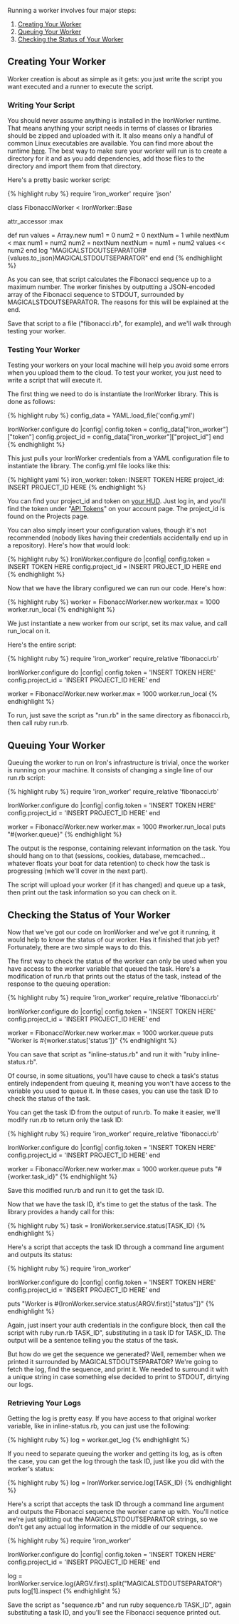 Running a worker involves four major steps:

1. [Creating Your Worker](#creating_your_worker)
2. [Queuing Your Worker](#queuing_your_worker)
3. [Checking the Status of Your Worker](#checking_the_status_of_your_worker)

## Creating Your Worker

Worker creation is about as simple as it gets: you just write the script you want executed and a runner to execute the script.

### Writing Your Script

You should never assume anything is installed in the IronWorker runtime. That means anything your script needs in terms of classes or libraries should be zipped and uploaded with it. It also means only a handful of common Linux executables are available. You can find more about the runtime [here](/worker/reference/environment). The best way to make sure your worker will run is to create a directory for it and as you add dependencies, add those files to the directory and import them from that directory.

Here's a pretty basic worker script:

{% highlight ruby %}
require 'iron_worker'
require 'json'

class FibonacciWorker < IronWorker::Base

  attr_accessor :max

  def run
    values = Array.new
    num1 = 0
    num2 = 0
    nextNum = 1
    while nextNum < max
      num1 = num2
      num2 = nextNum
      nextNum = num1 + num2
      values << num2
    end
    log "MAGICALSTDOUTSEPARATOR#{values.to_json}MAGICALSTDOUTSEPARATOR"
  end
end
{% endhighlight %}

As you can see, that script calculates the Fibonacci sequence up to a maximum number. The worker finishes by outputting a JSON-encoded array of the Fibonacci sequence to STDOUT, surrounded by <span class="fixed-width">MAGICALSTDOUTSEPARATOR</span>. The reasons for this will be explained at the end.

Save that script to a file ("fibonacci.<span class="language extension">rb</span>", for example), and we'll walk through testing your worker.

### Testing Your Worker

Testing your workers on your local machine will help you avoid some errors when you upload them to the cloud. To test your worker, you just need to write a script that will execute it.

The first thing we need to do is instantiate the IronWorker library. This is done as follows:

{% highlight ruby %}
config_data = YAML.load_file('config.yml')

IronWorker.configure do |config|
  config.token = config_data["iron_worker"]["token"]
  config.project_id = config_data["iron_worker"]["project_id"]
end
{% endhighlight %}

This just pulls your IronWorker credentials from a YAML configuration file to instantiate the library. The config.yml file looks like this:

{% highlight yaml %}
iron_worker:
    token: INSERT TOKEN HERE
    project_id: INSERT PROJECT_ID HERE
{% endhighlight %}

You can find your <span class="fixed-width">project_id</span> and <span class="fixed-width">token</span> on [your HUD](https://hud.iron.io). Just log in, and you'll find the <span class="fixed-width">token</span> under "[API Tokens](https://hud.iron.io/tokens)" on your account page. The <span class="fixed-width">project_id</span> is found on the Projects page.

You can also simply insert your configuration values, though it's not recommended (nobody likes having their credentials accidentally end up in a repository). Here's how that would look:

{% highlight ruby %}
IronWorker.configure do |config|
  config.token = INSERT TOKEN HERE
  config.project_id = INSERT PROJECT_ID HERE
end
{% endhighlight %}

Now that we have the library configured we can run our code. Here's how:

{% highlight ruby %}
worker = FibonacciWorker.new
worker.max = 1000
worker.run_local
{% endhighlight %}

We just instantiate a new worker from our script, set its <span class="fixed-width">max</span> value, and call <span class="fixed-width">run_local</span> on it.

Here's the entire script:

{% highlight ruby %}
require 'iron_worker'
require_relative 'fibonacci.rb'

IronWorker.configure do |config|
  config.token = 'INSERT TOKEN HERE'
  config.project_id = 'INSERT PROJECT_ID HERE'
end

worker = FibonacciWorker.new
worker.max = 1000
worker.run_local
{% endhighlight %}

To run, just save the script as "run.<span class="language extension">rb</span>" in the same directory as fibonacci.<span class="language extension">rb</span>, then call <span class="fixed-width"><span class="language command">ruby</span> run.<span class="language extension">rb</span></span>.

## Queuing Your Worker

Queuing the worker to run on Iron's infrastructure is trivial, once the worker is running on your machine. It consists of changing a single line of our <span class="fixed-width">run.<span class="language extension">rb</span></span> script:

{% highlight ruby %}
require 'iron_worker'
require_relative 'fibonacci.rb'

IronWorker.configure do |config|
  config.token = 'INSERT TOKEN HERE'
  config.project_id = 'INSERT PROJECT_ID HERE'
end

worker = FibonacciWorker.new
worker.max = 1000
#worker.run_local
puts "#{worker.queue}"
{% endhighlight %}

The output is the response, containing relevant information on the task. You should hang on to that (sessions, cookies, database, memcached... whatever floats your boat for data retention) to check how the task is progressing (which we'll cover in the next part).

The script will upload your worker (if it has changed) and queue up a task, then print out the task information so you can check on it. 

## Checking the Status of Your Worker

Now that we've got our code on IronWorker and we've got it running, it would help to know the status of our worker. Has it finished that job yet? Fortunately, there are two simple ways to do this.

The first way to check the status of the worker can only be used when you have access to the <span class="fixed-width">worker</span> variable that queued the task. Here's a modification of <span class="fixed-width">run.<span class="language extension">rb</span></span> that prints out the status of the task, instead of the response to the queuing operation:

{% highlight ruby %}
require 'iron_worker'
require_relative 'fibonacci.rb'

IronWorker.configure do |config|
  config.token = 'INSERT TOKEN HERE'
  config.project_id = 'INSERT PROJECT_ID HERE'
end

worker = FibonacciWorker.new
worker.max = 1000
worker.queue
puts "Worker is #{worker.status['status']}"
{% endhighlight %}

You can save that script as "inline-status.<span class="language extension">rb</span>" and run it with "<span class="fixed-width"><span class="language command">ruby</span> inline-status.<span class="language extension">rb</span></span>".

Of course, in some situations, you'll have cause to check a task's status entirely independent from queuing it, meaning you won't have access to the variable you used to queue it. In these cases, you can use the task ID to check the status of the task.

You can get the task ID from the output of run.<span class="language extension">rb</span>. To make it easier, we'll modify run.<span class="language extension">rb</span> to return only the task ID:

{% highlight ruby %}
require 'iron_worker'
require_relative 'fibonacci.rb'

IronWorker.configure do |config|
  config.token = 'INSERT TOKEN HERE'
  config.project_id = 'INSERT PROJECT_ID HERE'
end

worker = FibonacciWorker.new
worker.max = 1000
worker.queue
puts "#{worker.task_id}"
{% endhighlight %}

Save this modified run.<span class="language extension">rb</span> and run it to get the task ID.

Now that we have the task ID, it's time to get the status of the task. The library provides a handy call for this:

{% highlight ruby %}
task = IronWorker.service.status(TASK_ID)
{% endhighlight %}

Here's a script that accepts the task ID through a command line argument and outputs its status:

{% highlight ruby %}
require 'iron_worker'

IronWorker.configure do |config|
  config.token = 'INSERT TOKEN HERE'
  config.project_id = 'INSERT PROJECT_ID HERE'
end

puts "Worker is #{IronWorker.service.status(ARGV.first)["status"]}"
{% endhighlight %}

Again, just insert your auth credentials in the configure block, then call the script with <span class="fixed-width"><span class="language command">ruby</span> run.<span class="language extension">rb</span> TASK_ID</span>", substituting in a task ID for TASK_ID. The output will be a sentence telling you the status of the task.

But how do we get the sequence we generated? Well, remember when we printed it surrounded by <span class="fixed-width">MAGICALSTDOUTSEPARATOR</span>? We're going to fetch the log, find the sequence, and print it. We needed to surround it with a unique string in case something else decided to print to STDOUT, dirtying our logs.

### Retrieving Your Logs

Getting the log is pretty easy. If you have access to that original <span class="fixed-width">worker</span> variable, like in inline-status.<span class="language extension">rb</span>, you can just use the following:

{% highlight ruby %}
log = worker.get_log
{% endhighlight %}

If you need to separate queuing the worker and getting its log, as is often the case, you can get the log through the task ID, just like you did with the worker's status:

{% highlight ruby %}
log = IronWorker.service.log(TASK_ID)
{% endhighlight %}

Here's a script that accepts the task ID through a command line argument and outputs the Fibonacci sequence the worker came up with. You'll notice we're just splitting out the <span class="fixed-width">MAGICALSTDOUTSEPARATOR</span> strings, so we don't get any actual log information in the middle of our sequence.

{% highlight ruby %}
require 'iron_worker'

IronWorker.configure do |config|
  config.token = 'INSERT TOKEN HERE'
  config.project_id = 'INSERT PROJECT_ID HERE'
end

log = IronWorker.service.log(ARGV.first).split("MAGICALSTDOUTSEPARATOR")
puts log[1].inspect
{% endhighlight %}

Save the script as "sequence.<span class="language extension">rb</span>" and run <span class="fixed-width"><span class="language command">ruby</span> sequence.<span class="language extension">rb</span> TASK_ID"</span>, again substituting a task ID, and you'll see the Fibonacci sequence printed out.
